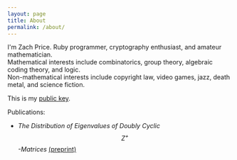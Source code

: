 ```yaml
---
layout: page
title: About
permalink: /about/
---
```


I'm Zach Price. Ruby programmer, cryptography enthusiast, and amateur mathematician.  
Mathematical interests include combinatorics, group theory, algebraic coding theory, and logic.  
Non-mathematical interests include copyright law, video games, jazz, death metal, and science fiction.

This is my [public key]({{site.url}}/assets/zprice11_public_key.txt).

Publications:

* _The Distribution of Eigenvalues of Doubly Cyclic $$Z^+$$-Matrices_ [(preprint)]({{site.url}}/assets/JPS1.pdf)  

